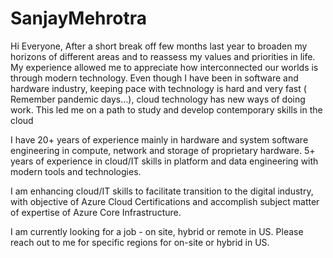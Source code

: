 # SanjayMehrotra
Hi Everyone, After a short break off few months last year to broaden my horizons of different areas and to reassess my values and priorities in life. My experience allowed me to appreciate how interconnected our worlds is through modern technology. Even though I have been in software and hardware industry, keeping pace with technology is hard and very fast ( Remember pandemic days...), cloud technology has new ways of doing work. This led me on a path to study and develop contemporary skills in the cloud

I have 20+ years of experience mainly in hardware and system software engineering in compute, network and storage of proprietary hardware. 
5+ years of experience in cloud/IT skills in platform and data engineering with modern tools and technologies. 

I am enhancing cloud/IT skills to facilitate transition to the digital industry, with objective of Azure Cloud Certifications and accomplish subject matter of expertise of Azure Core Infrastructure. 

I am currently looking for a job - on site, hybrid or remote in US. Please reach out to me for specific regions for on-site or hybrid in US.
